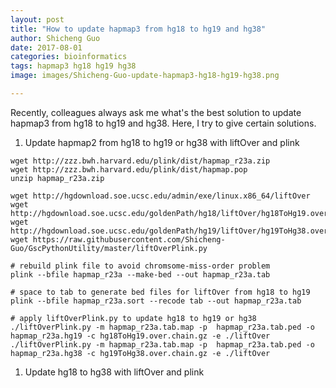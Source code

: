 ```yaml
---
layout: post
title: "How to update hapmap3 from hg18 to hg19 and hg38"
author: Shicheng Guo
date: 2017-08-01
categories: bioinformatics
tags: hapmap3 hg18 hg19 hg38
image: images/Shicheng-Guo-update-hapmap3-hg18-hg19-hg38.png	

---
```


Recently, colleagues always ask me what's the best solution to update hapmap3 from hg18 to hg19 and hg38. Here, I try to give certain solutions.

1. Update hapmap2 from hg18 to hg19 or hg38 with liftOver and plink

```
wget http://zzz.bwh.harvard.edu/plink/dist/hapmap_r23a.zip
wget http://zzz.bwh.harvard.edu/plink/dist/hapmap.pop
unzip hapmap_r23a.zip

wget http://hgdownload.soe.ucsc.edu/admin/exe/linux.x86_64/liftOver
wget http://hgdownload.soe.ucsc.edu/goldenPath/hg18/liftOver/hg18ToHg19.over.chain.gz
wget http://hgdownload.soe.ucsc.edu/goldenPath/hg19/liftOver/hg19ToHg38.over.chain.gz
wget https://raw.githubusercontent.com/Shicheng-Guo/GscPythonUtility/master/liftOverPlink.py

# rebuild plink file to avoid chromsome-miss-order problem
plink --bfile hapmap_r23a --make-bed --out hapmap_r23a.tab

# space to tab to generate bed files for liftOver from hg18 to hg19
plink --bfile hapmap_r23a.sort --recode tab --out hapmap_r23a.tab

# apply liftOverPlink.py to update hg18 to hg19 or hg38
./liftOverPlink.py -m hapmap_r23a.tab.map -p  hapmap_r23a.tab.ped -o hapmap_r23a.hg19 -c hg18ToHg19.over.chain.gz -e ./liftOver
./liftOverPlink.py -m hapmap_r23a.tab.map -p  hapmap_r23a.tab.ped -o hapmap_r23a.hg38 -c hg19ToHg38.over.chain.gz -e ./liftOver

```

1. Update hg18 to hg38 with liftOver and plink

 ```

 ```
